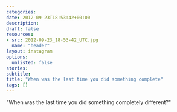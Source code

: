```yaml
---
categories:
date: 2012-09-23T18:53:42+00:00
description:
draft: false
resources:
- src: 2012-09-23_18-53-42_UTC.jpg
  name: "header"
layout: instagram
options:
  unlisted: false
stories:
subtitle:
title: "When was the last time you did something complete"
tags: []
---
```


"When was the last time you did something completely different?"
